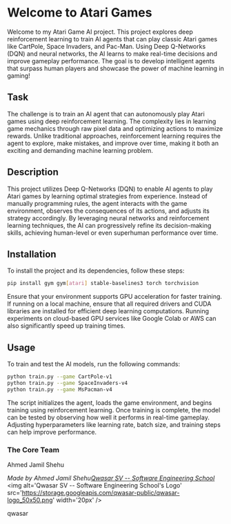 # Welcome to Atari Games
Welcome to my Atari Game AI project. This project explores deep reinforcement learning to train AI agents
that can play classic Atari games like CartPole, Space Invaders, and Pac-Man. Using Deep Q-Networks (DQN)
and neural networks, the AI learns to make real-time decisions and improve gameplay performance.
The goal is to develop intelligent agents that surpass human players and showcase the power of machine
learning in gaming!

## Task
The challenge is to train an AI agent that can autonomously play Atari games using deep reinforcement learning.
 The complexity lies in learning game mechanics through raw pixel data and optimizing actions to maximize
 rewards. Unlike traditional approaches, reinforcement learning requires the agent to explore, make mistakes,
 and improve over time, making it both an exciting and demanding machine learning problem.

## Description
This project utilizes Deep Q-Networks (DQN) to enable AI agents to play Atari games by learning optimal
strategies from experience. Instead of manually programming rules, the agent interacts with the game
environment, observes the consequences of its actions, and adjusts its strategy accordingly.
By leveraging neural networks and reinforcement learning techniques, the AI can progressively refine
its decision-making skills, achieving human-level or even superhuman performance over time.

## Installation
To install the project and its dependencies, follow these steps:
```bash
pip install gym gym[atari] stable-baselines3 torch torchvision
```
Ensure that your environment supports GPU acceleration for faster training. If running on a local machine,
ensure that all required drivers and CUDA libraries are installed for efficient deep learning computations.
Running experiments on cloud-based GPU services like Google Colab or AWS can also significantly speed up
training times.

## Usage
To train and test the AI models, run the following commands:
```bash
python train.py --game CartPole-v1
python train.py --game SpaceInvaders-v4
python train.py --game MsPacman-v4
```
The script initializes the agent, loads the game environment, and begins training using reinforcement learning.
Once training is complete, the model can be tested by observing how well it performs in real-time gameplay.
Adjusting hyperparameters like learning rate,
batch size, and training steps can help improve performance.

### The Core Team

Ahmed Jamil Shehu

<span><i>Made by Ahmed Jamil Shehu<a href='https://qwasar.io'>Qwasar SV -- Software Engineering School</a></i></span>
<span><img alt='Qwasar SV -- Software Engineering School's Logo' src='https://storage.googleapis.com/qwasar-public/qwasar-logo_50x50.png' width='20px' /></span>

qwasar